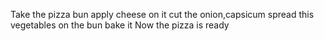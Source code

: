 Take the pizza bun 
apply cheese on it
cut the onion,capsicum
spread this vegetables on the bun 
bake it
Now the pizza is ready